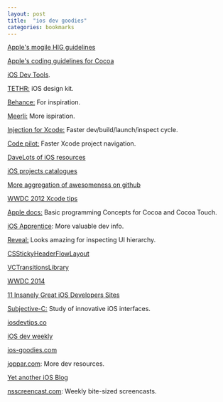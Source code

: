 ```yaml
---
layout: post
title:  "ios dev goodies"
categories: bookmarks
---
```


[Apple's mogile HIG guidelines](https://developer.apple.com/library/ios/documentation/userexperience/Conceptual/MobileHIG/index.html#//apple_ref/doc/uid/TP40006556)

[Apple's coding guidelines for Cocoa](https://developer.apple.com/library/mac/documentation/Cocoa/Conceptual/CodingGuidelines/Articles/NamingMethods.html#//apple_ref/doc/uid/20001282-BCIGIJJF)

[iOS Dev Tools](http://ios.devtools.me).

[TETHR:](http://www.invisionapp.com/tethr?utm_source=ios%20dev%20tools&utm_medium=website&utm_campaign=ios%20dev%20tools&at=11lvzs&ct=ios%20dev%20tools) iOS design kit.

[Behance:](https://www.behance.net/search?search=ios&utm_source=ios%20dev%20tools&utm_medium=website&utm_campaign=ios%20dev%20tools&at=11lvzs&ct=ios%20dev%20tools) For inspiration.

[Meerli:](http://iphone.meer.li/designs/featured?page=3) More ispiration.

[Injection for Xcode:](http://injectionforxcode.com) Faster dev/build/launch/inspect cycle.

[Code pilot:](http://codepilot.cc) Faster Xcode project navigation.

[DaveLots of iOS resources](http://www.davemark.com/?p=1829)

[iOS projects catalogues](https://github.com/stanislaw/iOS-Projects-Catalogue)

[More aggregation of awesomeness on github](https://github.com/2359media/ios-dev-guide/blob/master/iOS%20Topics%20and%20References.md)

[WWDC 2012 Xcode tips](https://developer.apple.com/videos/wwdc/2012/)

[Apple docs:](https://developer.apple.com/library/ios/documentation/general/conceptual/CocoaEncyclopedia/Introduction/Introduction.html#//apple_ref/doc/uid/TP40010810-CH1-SW1) Basic programming Concepts for Cocoa and Cocoa Touch.

[iOS Apprentice](https://medium.com/ios-apprentice/the-valuable-toolset-for-ios-development-ba312d12577d): More valuable dev info.

[Reveal:](http://revealapp.com) Looks amazing for inspecting UI hierarchy.

[CSStickyHeaderFlowLayout](https://github.com/jamztang/CSStickyHeaderFlowLayout)

[VCTransitionsLibrary](https://github.com/ColinEberhardt/VCTransitionsLibrary)

[WWDC 2014](https://developer.apple.com/videos/wwdc/2014/)

[11 Insanely Great iOS Developers Sites](https://medium.com/ios-apprentice/11-insanely-great-ios-developers-sites-95686a523ea8)

[Subjective-C:](http://subjc.com) Study of innovative iOS interfaces.

[iosdevtips.co](http://iosdevtips.co)

[iOS dev weekly](http://iosdevweekly.com)

[ios-goodies.com](http://ios-goodies.com)

[joppar.com](http://joppar.com/mobile-app-development-resources-guide/): More dev resources.

[Yet another iOS Blog](http://bpoplauschi.wordpress.com)

[nsscreencast.com](http://nsscreencast.com): Weekly bite-sized screencasts.
